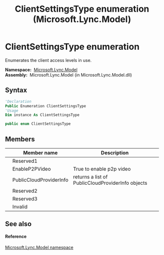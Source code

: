 ﻿---
title: ClientSettingsType enumeration (Microsoft.Lync.Model)
TOCTitle: ClientSettingsType enumeration
ms:assetid: T:Microsoft.Lync.Model.ClientSettingsType_DI_3_UC_OCS14MrefLyncWPF
ms:mtpsurl: https://msdn.microsoft.com/en-us/library/microsoft.lync.model.clientsettingstype_di_3_uc_ocs14mreflyncwpf(v=office.15)
ms:contentKeyID: 48592376
ms.date: 07/28/2014
mtps_version: v=office.15
f1_keywords:
- Microsoft.Lync.Model.ClientSettingsType
- Microsoft.Lync.Model.ClientSettingsType.EnableP2PVideo
- Microsoft.Lync.Model.ClientSettingsType.Invalid
- Microsoft.Lync.Model.ClientSettingsType.PublicCloudProviderInfo
- Microsoft.Lync.Model.ClientSettingsType.Reserved1
- Microsoft.Lync.Model.ClientSettingsType.Reserved2
- Microsoft.Lync.Model.ClientSettingsType.Reserved3
dev_langs:
- CSharp
- JScript
- VB
- other
---

# ClientSettingsType enumeration

Enumerates the client access levels in use.

**Namespace:**  [Microsoft.Lync.Model](microsoft-lync-model-namespace_2.md)  
**Assembly:**  Microsoft.Lync.Model (in Microsoft.Lync.Model.dll)

## Syntax

``` vb
'Declaration
Public Enumeration ClientSettingsType
'Usage
Dim instance As ClientSettingsType
```

``` csharp
public enum ClientSettingsType
```

## Members

<table>
<thead>
<tr class="header">
<th></th>
<th>Member name</th>
<th>Description</th>
</tr>
</thead>
<tbody>
<tr class="odd">
<td></td>
<td>Reserved1</td>
<td></td>
</tr>
<tr class="even">
<td></td>
<td>EnableP2PVideo</td>
<td>True to enable p2p video</td>
</tr>
<tr class="odd">
<td></td>
<td>PublicCloudProviderInfo</td>
<td>returns a list of PublicCloudProviderInfo objects</td>
</tr>
<tr class="even">
<td></td>
<td>Reserved2</td>
<td></td>
</tr>
<tr class="odd">
<td></td>
<td>Reserved3</td>
<td></td>
</tr>
<tr class="even">
<td></td>
<td>Invalid</td>
<td></td>
</tr>
</tbody>
</table>


## See also

#### Reference

[Microsoft.Lync.Model namespace](microsoft-lync-model-namespace_2.md)

